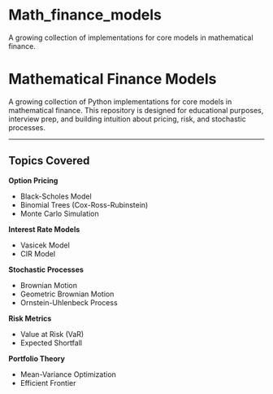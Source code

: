 # Math_finance_models
A growing collection of implementations for core models in mathematical finance.

# Mathematical Finance Models

A growing collection of Python implementations for core models in mathematical finance. This repository is designed for educational purposes, interview prep, and building intuition about pricing, risk, and stochastic processes.

---

## Topics Covered

 **Option Pricing**
  - Black-Scholes Model
  - Binomial Trees (Cox-Ross-Rubinstein)
  - Monte Carlo Simulation
    
**Interest Rate Models**
  - Vasicek Model
  - CIR Model
    
**Stochastic Processes**
  - Brownian Motion
  - Geometric Brownian Motion
  - Ornstein-Uhlenbeck Process
    
**Risk Metrics**
  - Value at Risk (VaR)
  - Expected Shortfall
    
**Portfolio Theory**
  - Mean-Variance Optimization
  - Efficient Frontier
